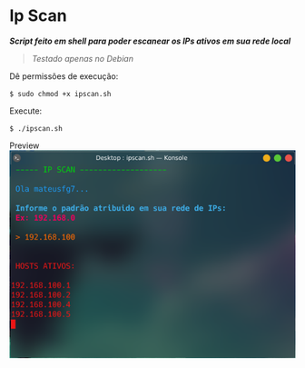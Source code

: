 # Ip Scan
***Script feito em shell para poder escanear os IPs ativos em sua rede local***

> *Testado apenas no Debian*

Dê permissões de execução:
```
$ sudo chmod +x ipscan.sh
```
Execute:
```
$ ./ipscan.sh
```

Preview ![preview](preview/preview.png)